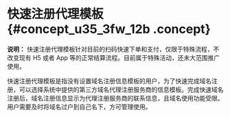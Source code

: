 # 快速注册代理模板 {#concept_u35_3fw_12b .concept}

**说明：** 快速注册代理模板针对目前的扫码快速下单和支付，仅限于特殊流程，不改变现有 H5 或者 App 等的正常结算流程。目前属于特殊活动，还未大范围推广使用。

快速注册代理模板是指没有设置域名注册信息模板的用户，为了快速完成域名注册，可以选择系统中提供的第三方域名代理注册服务商的信息模板。完成快速域名注册后，域名注册信息显示为代理注册服务商的联系信息，且域名使用功能受限。用户需要及时将域名过户到自己名下，方可管理使用。


